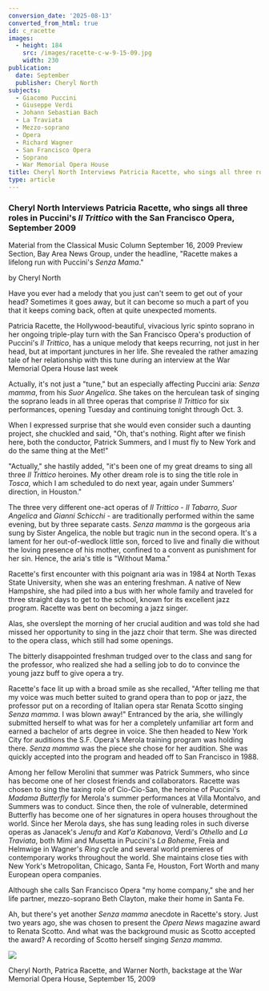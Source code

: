 ```yaml
---
conversion_date: '2025-08-13'
converted_from_html: true
id: c_racette
images:
  - height: 184
    src: /images/racette-c-w-9-15-09.jpg
    width: 230
publication:
  date: September
  publisher: Cheryl North
subjects:
  - Giacomo Puccini
  - Giuseppe Verdi
  - Johann Sebastian Bach
  - La Traviata
  - Mezzo-soprano
  - Opera
  - Richard Wagner
  - San Francisco Opera
  - Soprano
  - War Memorial Opera House
title: Cheryl North Interviews Patricia Racette, who sings all three roles in Puccini's Il Trittico with the San Francisco Opera, September 2009
type: article
---
```


### **Cheryl North Interviews Patricia Racette, who sings all three roles in Puccini's *Il Trittico* with the San Francisco Opera, September 2009**

Material from the Classical Music Column September 16, 2009 Preview Section, Bay Area News Group, under the headline, "Racette makes a lifelong run with Puccini's *Senza Mama*."

by Cheryl North

Have you ever had a melody that you just can't seem to get out of your head? Sometimes it goes away, but it can become so much a part of you that it keeps coming back, often at quite unexpected moments.

Patricia Racette, the Hollywood-beautiful, vivacious lyric spinto soprano in her ongoing triple-play turn with the San Francisco Opera's production of Puccini's *Il Trittico*, has a unique melody that keeps recurring, not just in her head, but at important junctures in her life. She revealed the rather amazing tale of her relationship with this tune during an interview at the War Memorial Opera House last week

Actually, it's not just a "tune," but an especially affecting Puccini aria: *Senza mamma*, from his *Suor Angelica*. She takes on the herculean task of singing the soprano leads in all three operas that comprise *Il Trittico* for six performances, opening Tuesday and continuing tonight through Oct. 3.

When I expressed surprise that she would even consider such a daunting project, she chuckled and said, "Oh, that's nothing. Right after we finish here, both the conductor, Patrick Summers, and I must fly to New York and do the same thing at the Met!"

"Actually," she hastily added, "it's been one of my great dreams to sing all three *Il Trittico* heroines. My other dream role is to sing the title role in *Tosca*, which I am scheduled to do next year, again under Summers' direction, in Houston."

The three very different one-act operas of *Il Trittico* - *Il Tabarro, Suor Angelica* and *Gianni Schicchi* - are traditionally performed within the same evening, but by three separate casts. *Senza mamma* is the gorgeous aria sung by Sister Angelica, the noble but tragic nun in the second opera. It's a lament for her out-of-wedlock little son, forced to live and finally die without the loving presence of his mother, confined to a convent as punishment for her sin. Hence, the aria's title is "Without Mama."

Racette's first encounter with this poignant aria was in 1984 at North Texas State University, when she was an entering freshman. A native of New Hampshire, she had piled into a bus with her whole family and traveled for three straight days to get to the school, known for its excellent jazz program. Racette was bent on becoming a jazz singer.

Alas, she overslept the morning of her crucial audition and was told she had missed her opportunity to sing in the jazz choir that term. She was directed to the opera class, which still had some openings.

The bitterly disappointed freshman trudged over to the class and sang for the professor, who realized she had a selling job to do to convince the young jazz buff to give opera a try.

Racette's face lit up with a broad smile as she recalled, "After telling me that my voice was much better suited to grand opera than to pop or jazz, the professor put on a recording of Italian opera star Renata Scotto singing *Senza mamma*. I was blown away!" Entranced by the aria, she willingly submitted herself to what was for her a completely unfamiliar art form and earned a bachelor of arts degree in voice. She then headed to New York City for auditions the S.F. Opera's Merola training program was holding there. *Senza mamma* was the piece she chose for her audition. She was quickly accepted into the program and headed off to San Francisco in 1988.

Among her fellow Merolini that summer was Patrick Summers, who since has become one of her closest friends and collaborators. Racette was chosen to sing the taxing role of Cio-Cio-San, the heroine of Puccini's *Madama Butterfly* for Merola's summer performances at Villa Montalvo, and Summers was to conduct. Since then, the role of vulnerable, determined Butterfly has become one of her signatures in opera houses throughout the world.
Since her Merola days, she has sung leading roles in such diverse operas as Janacek's *Jenufa* and *Kat'a Kabanova*, Verdi's *Othello* and *La Traviata*, both Mimi and Musetta in Puccini's *La Boheme*, Freia and Helmwige in Wagner's *Ring* cycle and several world premieres of contemporary works throughout the world. She maintains close ties with New York's Metropolitan, Chicago, Santa Fe, Houston, Fort Worth and many European opera companies.

Although she calls San Francisco Opera "my home company," she and her life partner, mezzo-soprano Beth Clayton, make their home in Santa Fe.

Ah, but there's yet another *Senza mamma* anecdote in Racette's story. Just two years ago, she was chosen to present the *Opera News* magazine award to Renata Scotto. And what was the background music as Scotto accepted the award? A recording of Scotto herself singing *Senza mamma*.

![](/images/racette-c-w-9-15-09.jpg)

Cheryl North, Patrica Racette, and
Warner North, backstage at the
War Memorial Opera House,
 September 15, 2009

